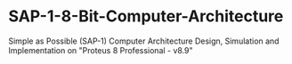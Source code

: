 # SAP-1-8-Bit-Computer-Architecture
Simple as Possible (SAP-1) Computer Architecture Design, Simulation and Implementation on "Proteus 8 Professional - v8.9"
